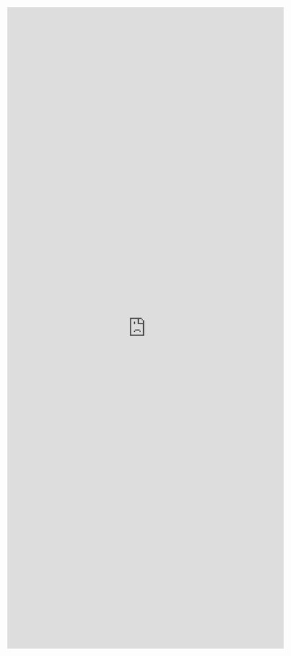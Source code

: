 <iframe src="https://docs.google.com/forms/d/e/1FAIpQLSfAqeTU3ibA2EPJAE_iUneWpGJtEPfBooYYRgpu01wWqtWhQw/viewform?embedded=true" width="640" height="1485" frameborder="0" marginheight="0" marginwidth="0">Loading…</iframe>